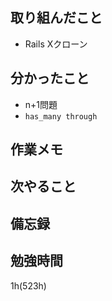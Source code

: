 ## 取り組んだこと
- Rails Xクローン

## 分かったこと
- n+1問題
- `has_many through`
## 作業メモ
## 次やること

## 備忘録

## 勉強時間
1h(523h)